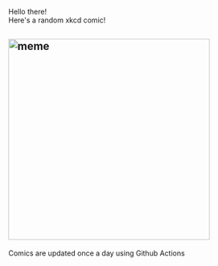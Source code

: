 Hello there! <br>Here's a random xkcd comic!<br>
## <img src="https://imgs.xkcd.com/comics/sigil_cycle.png" alt="meme" width="400"/><br>
Comics are updated once a day using Github Actions